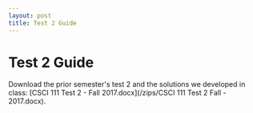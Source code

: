 ```yaml
---
layout: post
title: Test 2 Guide
---
```


# Test 2 Guide

Download the prior semester's test 2 and the solutions we developed in class: [CSCI 111 Test 2 - Fall 2017.docx](/zips/CSCI 111 Test 2 Fall - 2017.docx).

